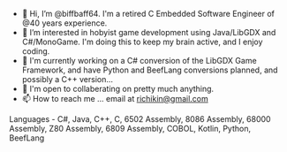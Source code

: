 - 👋 Hi, I’m @biffbaff64. I'm a retired C Embedded Software Engineer of @40 years experience.
- 👀 I’m interested in hobyist game development using Java/LibGDX and C#/MonoGame. I'm doing this to keep my brain active, and I enjoy coding.
- 🌱 I'm currently working on a C# conversion of the LibGDX Game Framework, and have Python and BeefLang conversions planned, and possibly a C++ version...
- 💞️ I'm open to collaberating on pretty much anything.
- 📫 How to reach me ... email at richikin@gmail.com

Languages - C#, Java, C++, C, 6502 Assembly, 8086 Assembly, 68000 Assembly, Z80 Assembly, 6809 Assembly, COBOL, Kotlin, Python, BeefLang

<!---
biffbaff64/biffbaff64 is a ✨ special ✨ repository because its `README.md` (this file) appears on your GitHub profile.
You can click the Preview link to take a look at your changes.
--->
